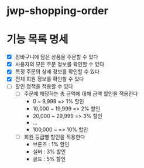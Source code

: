 # jwp-shopping-order

# 기능 목록 명세
- [x] 장바구니에 담은 상품을 주문할 수 있다
- [x] 사용자의 모든 주문 정보를 확인할 수 있다
- [x] 특정 주문의 상세 정보를 확인할 수 있다
- [x] 전체 회원 정보를 확인할 수 있다
- [ ] 할인 정책을 적용할 수 있다
  - [ ] 주문에 해당하는 총 금액에 대해 금액 할인을 적용한다
    - 0 ~ 9,999 => 1% 할인
    - 10,000 ~ 19,999 => 2% 할인
    - 20,000 ~ 29,999 => 3% 할인
    - ...
    - 100,000 ~ => 10% 할인
  - [ ] 회원 등급별 할인을 적용한다
    - 브론즈 : 1% 할인
    - 실버 : 3% 할인
    - 골드 : 5% 할인
